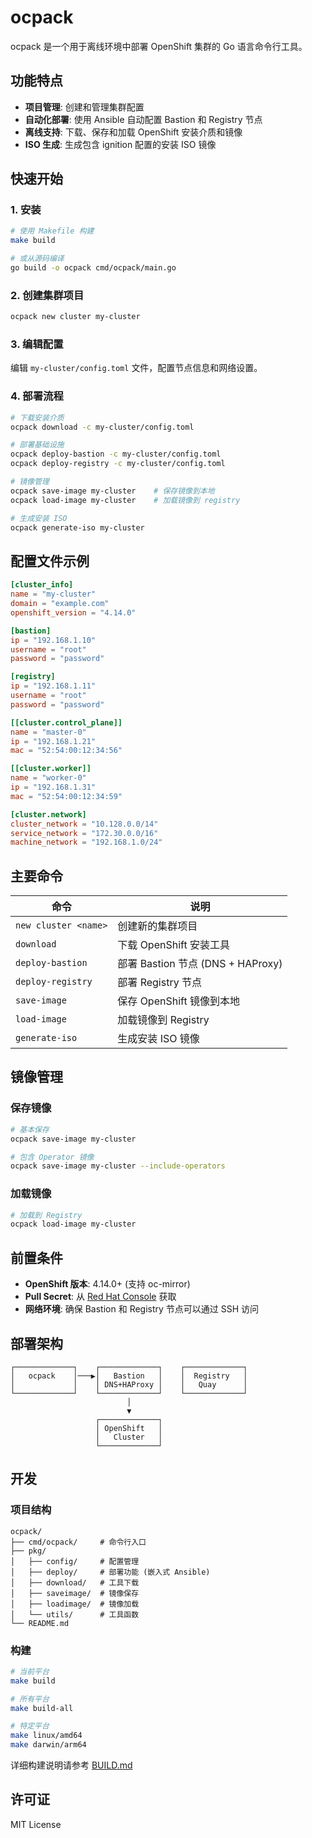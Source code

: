 # ocpack

ocpack 是一个用于离线环境中部署 OpenShift 集群的 Go 语言命令行工具。

## 功能特点

- **项目管理**: 创建和管理集群配置
- **自动化部署**: 使用 Ansible 自动配置 Bastion 和 Registry 节点
- **离线支持**: 下载、保存和加载 OpenShift 安装介质和镜像
- **ISO 生成**: 生成包含 ignition 配置的安装 ISO 镜像

## 快速开始

### 1. 安装

```bash
# 使用 Makefile 构建
make build

# 或从源码编译
go build -o ocpack cmd/ocpack/main.go
```

### 2. 创建集群项目

```bash
ocpack new cluster my-cluster
```

### 3. 编辑配置

编辑 `my-cluster/config.toml` 文件，配置节点信息和网络设置。

### 4. 部署流程

```bash
# 下载安装介质
ocpack download -c my-cluster/config.toml

# 部署基础设施
ocpack deploy-bastion -c my-cluster/config.toml
ocpack deploy-registry -c my-cluster/config.toml

# 镜像管理
ocpack save-image my-cluster    # 保存镜像到本地
ocpack load-image my-cluster    # 加载镜像到 registry

# 生成安装 ISO
ocpack generate-iso my-cluster
```

## 配置文件示例

```toml
[cluster_info]
name = "my-cluster"
domain = "example.com"
openshift_version = "4.14.0"

[bastion]
ip = "192.168.1.10"
username = "root"
password = "password"

[registry]
ip = "192.168.1.11"
username = "root"
password = "password"

[[cluster.control_plane]]
name = "master-0"
ip = "192.168.1.21"
mac = "52:54:00:12:34:56"

[[cluster.worker]]
name = "worker-0"
ip = "192.168.1.31"
mac = "52:54:00:12:34:59"

[cluster.network]
cluster_network = "10.128.0.0/14"
service_network = "172.30.0.0/16"
machine_network = "192.168.1.0/24"
```

## 主要命令

| 命令 | 说明 |
|------|------|
| `new cluster <name>` | 创建新的集群项目 |
| `download` | 下载 OpenShift 安装工具 |
| `deploy-bastion` | 部署 Bastion 节点 (DNS + HAProxy) |
| `deploy-registry` | 部署 Registry 节点 |
| `save-image` | 保存 OpenShift 镜像到本地 |
| `load-image` | 加载镜像到 Registry |
| `generate-iso` | 生成安装 ISO 镜像 |

## 镜像管理

### 保存镜像
```bash
# 基本保存
ocpack save-image my-cluster

# 包含 Operator 镜像
ocpack save-image my-cluster --include-operators
```

### 加载镜像
```bash
# 加载到 Registry
ocpack load-image my-cluster
```

## 前置条件

- **OpenShift 版本**: 4.14.0+ (支持 oc-mirror)
- **Pull Secret**: 从 [Red Hat Console](https://console.redhat.com/openshift/install/pull-secret) 获取
- **网络环境**: 确保 Bastion 和 Registry 节点可以通过 SSH 访问

## 部署架构

```
┌─────────────┐    ┌─────────────┐    ┌─────────────┐
│   ocpack    │───▶│   Bastion   │    │  Registry   │
│             │    │ DNS+HAProxy │    │   Quay      │
└─────────────┘    └─────────────┘    └─────────────┘
                          │
                          ▼
                   ┌─────────────┐
                   │ OpenShift   │
                   │   Cluster   │
                   └─────────────┘
```

## 开发

### 项目结构
```
ocpack/
├── cmd/ocpack/     # 命令行入口
├── pkg/
│   ├── config/     # 配置管理
│   ├── deploy/     # 部署功能 (嵌入式 Ansible)
│   ├── download/   # 工具下载
│   ├── saveimage/  # 镜像保存
│   ├── loadimage/  # 镜像加载
│   └── utils/      # 工具函数
└── README.md
```

### 构建
```bash
# 当前平台
make build

# 所有平台
make build-all

# 特定平台
make linux/amd64
make darwin/arm64
```

详细构建说明请参考 [BUILD.md](BUILD.md)

## 许可证

MIT License